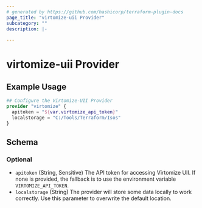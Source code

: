 ```yaml
---
# generated by https://github.com/hashicorp/terraform-plugin-docs
page_title: "virtomize-uii Provider"
subcategory: ""
description: |-
  
---
```


# virtomize-uii Provider



## Example Usage

```terraform
## Configure the Virtomize-UII Provider
provider "virtomize" {
  apitoken = "${var.virtomize_api_token}"
  localstorage = "C:/Tools/Terraform/Isos"
}
```

<!-- schema generated by tfplugindocs -->
## Schema

### Optional

- `apitoken` (String, Sensitive) The API token for accessing Virtomize UII. If none is provided, the fallback is to use the environment variable `VIRTOMIZE_API_TOKEN`.
- `localstorage` (String) The provider will store some data locally to work correctly. Use this parameter to overwrite the default location.
